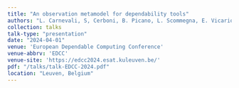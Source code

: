 ```yaml
---
title: "An observation metamodel for dependability tools"
authors: "L. Carnevali, S, Cerboni, B. Picano, L. Scommegna, E. Vicario"
collection: talks
talk-type: "presentation"
date: "2024-04-01"
venue: 'European Dependable Computing Conference'
venue-abbrv: 'EDCC'
venue-site: 'https://edcc2024.esat.kuleuven.be/'
pdf: "/talks/talk-EDCC-2024.pdf"
location: "Leuven, Belgium"
---
```


